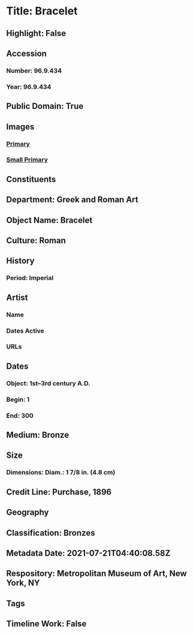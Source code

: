 # Title: Bracelet
## Highlight: False
## Accession
### Number: 96.9.434
### Year: 96.9.434
## Public Domain: True
## Images
### [Primary](https://images.metmuseum.org/CRDImages/gr/original/DP20315.jpg)
### [Small Primary](https://images.metmuseum.org/CRDImages/gr/web-large/DP20315.jpg)
## Constituents
## Department: Greek and Roman Art
## Object Name: Bracelet
## Culture: Roman
## History
### Period: Imperial
## Artist
### Name
### Dates Active
### URLs
## Dates
### Object: 1st–3rd century A.D.
### Begin: 1
### End: 300
## Medium: Bronze
## Size
### Dimensions: Diam.: 1 7/8 in. (4.8 cm)
## Credit Line: Purchase, 1896
## Geography
## Classification: Bronzes
## Metadata Date: 2021-07-21T04:40:08.58Z
## Respository: Metropolitan Museum of Art, New York, NY
## Tags
## Timeline Work: False